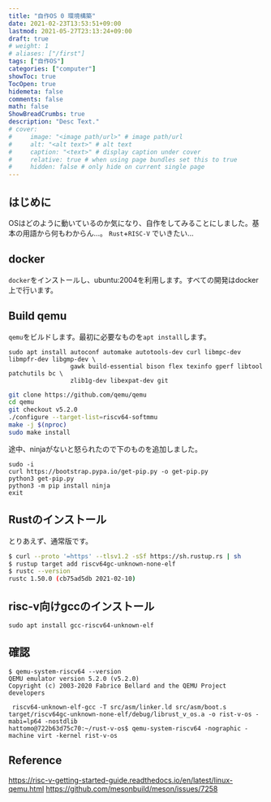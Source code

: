 ```yaml
---
title: "自作OS 0 環境構築"
date: 2021-02-23T13:53:51+09:00
lastmod: 2021-05-27T23:13:24+09:00
draft: true
# weight: 1
# aliases: ["/first"]
tags: ["自作OS"]
categories: ["computer"]
showToc: true
TocOpen: true
hidemeta: false
comments: false
math: false
ShowBreadCrumbs: true
description: "Desc Text."
# cover:
#     image: "<image path/url>" # image path/url
#     alt: "<alt text>" # alt text
#     caption: "<text>" # display caption under cover
#     relative: true # when using page bundles set this to true
#     hidden: false # only hide on current single page
---
```

## はじめに
OSはどのように動いているのか気になり、自作をしてみることにしました。基本の用語から何もわからん...。
`Rust`+`RISC-V` でいきたい...

## docker 
`docker`をインストールし、ubuntu:2004を利用します。すべての開発はdocker上で行います。

## Build qemu
`qemu`をビルドします。最初に必要なものを`apt install`します。  
```
sudo apt install autoconf automake autotools-dev curl libmpc-dev libmpfr-dev libgmp-dev \
                 gawk build-essential bison flex texinfo gperf libtool patchutils bc \
                 zlib1g-dev libexpat-dev git
```

```sh
git clone https://github.com/qemu/qemu
cd qemu
git checkout v5.2.0
./configure --target-list=riscv64-softmmu
make -j $(nproc)
sudo make install
```
途中、ninjaがないと怒られたので下のものを追加しました。
```
sudo -i
curl https://bootstrap.pypa.io/get-pip.py -o get-pip.py
python3 get-pip.py
python3 -m pip install ninja
exit
```
## Rustのインストール
とりあえず、通常版です。
```sh
$ curl --proto '=https' --tlsv1.2 -sSf https://sh.rustup.rs | sh
$ rustup target add riscv64gc-unknown-none-elf
$ rustc --version
rustc 1.50.0 (cb75ad5db 2021-02-10)
```

## risc-v向けgccのインストール
```
sudo apt install gcc-riscv64-unknown-elf
```
## 確認
```
$ qemu-system-riscv64 --version
QEMU emulator version 5.2.0 (v5.2.0)
Copyright (c) 2003-2020 Fabrice Bellard and the QEMU Project developers
```

```
 riscv64-unknown-elf-gcc -T src/asm/linker.ld src/asm/boot.s target/riscv64gc-unknown-none-elf/debug/librust_v_os.a -o rist-v-os -mabi=lp64 -nostdlib
hattomo@722b63d75c70:~/rust-v-os$ qemu-system-riscv64 -nographic -machine virt -kernel rist-v-os
```

## Reference 
https://risc-v-getting-started-guide.readthedocs.io/en/latest/linux-qemu.html
https://github.com/mesonbuild/meson/issues/7258
